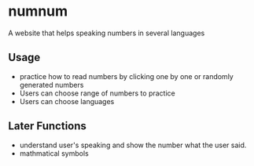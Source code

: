 # numnum
A website that helps speaking numbers in several languages

## Usage
- practice how to read numbers by clicking one by one or randomly generated numbers
- Users can choose range of numbers to practice
- Users can choose languages

## Later Functions 
- understand user's speaking and show the number what the user said.
- mathmatical symbols
